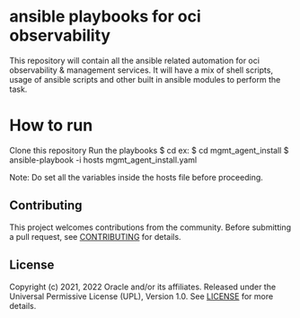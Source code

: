 # ansible playbooks for oci observability 
This repository will contain all the ansible related automation for oci observability & management services.
It will have a mix of shell scripts, usage of ansible scripts and other built in ansible modules to perform the task.
 
# How to run

Clone this repository
Run the playbooks
$ cd <sample-directory> ex: $ cd mgmt_agent_install
$ ansible-playbook -i hosts mgmt_agent_install.yaml

Note: Do set all the variables inside the hosts file before proceeding.

## Contributing

This project welcomes contributions from the community. Before submitting a pull
request, see [CONTRIBUTING](./CONTRIBUTING.md) for details.

## License

Copyright (c) 2021, 2022 Oracle and/or its affiliates.
Released under the Universal Permissive License (UPL), Version 1.0.
See [LICENSE](./LICENSE) for more details.

[oci]: https://cloud.oracle.com/en_US/cloud-infrastructure
[oci ansible]: https://github.com/oracle/oci-ansible-collection

